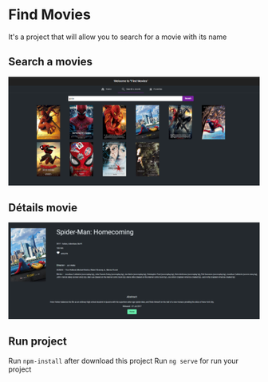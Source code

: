 # Find Movies

It's a project that will allow you to search for a movie with its name

## Search a movies

![alt text](https://github.com/RouilhonS/evalAngular/blob/master/src/assets/img/searchMovie.PNG)

## Détails movie

![alt text](https://github.com/RouilhonS/evalAngular/blob/master/src/assets/img/detailsMovie.PNG)

## Run project

Run `npm-install` after download this project
Run `ng serve` for run your project
